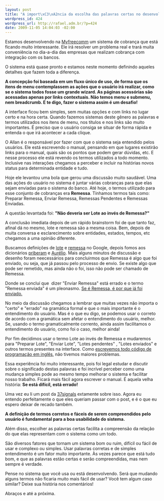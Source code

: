 ```yaml
--- 
layout: post
title: "A import\xC3\xA2ncia da escolha das palavras certas no desenvolvimento de sistemas"
wordpress_id: 424
wordpress_url: http://rafael.adm.br/?p=424
date: 2009-11-05 14:04:03 -02:00
---
```

Estamos desenvolvendo na <a href="http://myfreecomm.com.br">Myfreecomm</a> um sistema de cobrança que está ficando muito interessante. Ele irá resolver um problema real e trará muita conveniência no dia-a-dia das empresas que realizam cobrança com integração com os bancos.

O sistema está quase pronto e estamos neste momento definindo aqueles detalhes que fazem toda a diferença.

<strong>A concepção foi baseada em um fluxo único de uso, de forma que os itens de menu contemplassem as ações que o usuário irá realizar, como se o sistema todos fosse um grande wizard. As páginas acessórias são acessadas apenas por links contextuais. Não temos menu e submenu, nem breadcrumb. E te digo, fazer o sistema assim é um desafio!</strong>

A interface ficou bem simples, sem muitas opções e com links no lugar certo e na hora certa. Quando fazemos sistemas deste gênero as palavras e termos utilizados nos itens de menu, nos títulos e nos links são muito importantes. É preciso que o usuário consiga se situar de forma rápida e entenda o que irá acontecer a cada clique.

O Allan é o responsável por fazer com que o sistema seja entendido pelos usuários. Ele está escrevendo o manual, pensando em que lugares existirão links para o manual, quais são os pontos que podem gerar dúvidas, etc. E nesse processo ele está revendo os termos utilizados a todo momento. Inclusive nas interações chegamos a perceber e incluir na histórias novos status para determinada entidade e tudo.

Hoje ele levantou uma bola que gerou uma discussão muito saudável. Uma das ações do usuário no sistema é juntar várias cobranças para que elas sejam enviadas para o sistema do banco. Até hoje, o termos utilizado para esse conjunto de cobranças era <strong>Remessa</strong>. Tínhamos termos tais como: Preparar Remessa, Enviar Remessa, Remessas Pendentes e Remessas Enviadas.

A questão levantada foi: <strong>"Não deveria ser Lote ao invés de Remessa?"</strong>

A conclusão imediata depois de um rápido brainstorm foi de que tanto faz, afinal dá no mesmo, lote e remessa são a mesma coisa. Bem, depois de muita conversa e esclarecimento sobre entidades, estados, tempos, etc chegamos a uma opinião diferente.

Buscamos definições de <a href="http://www.google.com.br/search?q=define%3A+lote">lote</a> e <a href="http://www.google.com.br/search?q=define%3A+remessa">remessa</a> no Google, depois fomos aos dicionários <a href="http://www.priberam.pt/DLPO/default.aspx?pal=remessa">priberam</a> e <a href="http://www.dicionariodoaurelio.com/dicionario.php?P=Remessa">Aurélio</a>. Mais alguns minutos de discussão e desenho foram neecessários para concluirmos que Remessa é algo que foi enviado, ou seja, que já passou pelo processo de envio. Se existe algo que pode ser remetido, mas ainda não o foi, isso não pode ser chamado de Remessa.

Donde se concluí que  dizer "Enviar Remessa" está errado e o termo "Remessa enviada" é um pleonasmo. <a href="http://twitter.com/rafaelp/status/5451280083">Se é Remessa, é por que já foi enviado.</a>

No meio da discussão chegamos a lembrar que muitas vezes não importa o "certo" e "errado" na gramática formal e que o mais importante é o entendimento do usuário. Mas é o que eu digo, se podemos usar o correto de acordo com a gramática sem afetar o entendimento do usuário, melhor. Se, usando o termo gramaticalmente corrento, ainda assim facilitamos o entendimento do usuário, como foi o caso, melhor ainda!

Por fim decidimos usar o termo Lote ao invés de Remessa e mudaremos para "Preparar Lote", "Enviar Lote", "Lotes pendentes" , "Lotes enviados" e outros termos presentes na interface. Como <a href="http://rafael.adm.br/p/palavra-do-rei-melhores-praticas-em-desenvolvimento-de-software/">escrevemos todo código de programação em inglês</a>, não tivemos maiores problemas.

Essa experiência foi muito interessante, pois foi legal estudar e discutir sobre o significado destas palavras e foi incrível perceber como uma mudança simples pode ao mesmo tempo melhorar o sistema e facilitar nosso trabalho. Ficará mais fácil agora escrever o manual. É aquela velha história: <strong>Se está difícil, está errado!</strong>

Uma vez eu li um post da <a href="http://37signals.com/svn/">37signals</a> extamente sobre isso. Agora eu entendo perfeitamente o que eles queriam passar com o post, e é o que eu espero deixar de recado também.

<strong>A definição de termos corretos e fáceis de serem compreendidos pelo usuário é fundamental para a boa usabilidade do sistema.</strong>

Além disso, escolher as palavras certas facilita a compreensão da relação do que elas representam com o sistema como um todo.

São diversos fatores que tornam um sistema bom ou ruim, difícil ou fácil de usar e complexo ou simples. Usar palavras corretas e de simples entendimento é um fator muito importante. Às vezes parece que está tudo bom, e que as palavras estão certas e serão compreendidas, mas nem sempre é verdade.

Pense no sistema que você usa ou está desenvolvendo. Será que mudando alguns termos não ficaria muito mais fácil de usar? Você tem algum caso similar? Deixe sua história nos comentários!

Abraços e até a próxima.
